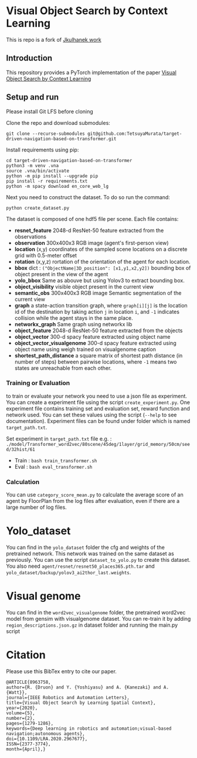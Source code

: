 # Visual Object Search by Context Learning
This is repo is a fork of [Jkulhanek work](https://github.com/jkulhanek/visual-navigation-agent-pytorch) 

## Introduction

This repository provides a PyTorch implementation of the paper [Visual Object Search by Context Learning](https://ieeexplore.ieee.org/abstract/document/8963758)

## Setup and run

Please install Git LFS before cloning 

Clone the repo and download submodules:

    git clone --recurse-submodules git@github.com:TetsuyaMurata/target-driven-navigation-based-on-transformer.git

Install requirements using pip:

    cd target-driven-navigation-based-on-transformer
    python3 -m venv .vna
    source .vna/bin/activate
    python -m pip install --upgrade pip
    pip install -r requirements.txt
    python -m spacy download en_core_web_lg

Next you need to construct the dataset. To do so run the command:
    
    python create_dataset.py

The dataset is composed of one hdf5 file per scene.
Each file contains:
- **resnet_feature** 2048-d ResNet-50 feature extracted from the observations
- **observation** 300x400x3 RGB image (agent's first-person view)
- **location** (x,y) coordinates of the sampled scene locations on a discrete grid with 0.5-meter offset
- **rotation** (x,y,z) rortation of the orientation of the agent for each location.
- **bbox** dict : `("ObjectName|3D_position": [x1,y1,x2,y2])` bounding box of object present in the view of the agent 
- **yolo_bbox** Same as abouve but using Yolov3 to extract bounding box.
- **object_visibility** visible object present in the current view
- **semantic_obs** 300x400x3 RGB image Semantic segmentation of the current view
- **graph** a state-action transition graph, where `graph[i][j]` is the location id of the destination by taking action `j` in location `i`, and `-1` indicates collision while the agent stays in the same place.
- **networkx_graph** Same graph using networkx lib
- **object_feature** 2048-d ResNet-50 feature extracted from the objects
- **object_vector** 300-d spacy feature extracted using object name
- **object_vector_visualgenome** 300-d spacy feature extracted using object name using weigh trained on visualgenome caption
- **shortest_path_distance** a square matrix of shortest path distance (in number of steps) between pairwise locations, where `-1` means two states are unreachable from each other.
  
### Training or Evaluation
to train or evaluate your network you need to use a json file as experiment. You can create a experiment file using the script `create_experiment.py`. One experiment file contains training set and evaluation set, reward function and network used. You can set these values using the script (``--help`` to see documentation). Experiment files can be found under folder which is named `target_path.txt`.

Set experiment in `target_path.txt` file e.g. :
    `./model/Transformer_word2vec/80scene/45deg/1layer/grid_memory/50cm/seed/32hist/61`
    
- Train : `bash train_transformer.sh`
- Eval : `bash eval_transformer.sh`

### Calculation
You can use `category_score_mean.py` to calculate the average score of an agent by FloorPlan from the log files after evaluation, even if there are a large number of log files.

# Yolo_dataset

You can find in the `yolo_dataset` folder the cfg and weights of the pretrained network. This network was trained on the same dataset as previously. You can use the script `dataset_to_yolo.py` to create this dataset. You also need `agent/resnet/resnet50_places365.pth.tar` and `yolo_dataset/backup/yolov3_ai2thor_last.weights`. 

# Visual genome

You can find in the `word2vec_visualgenome` folder, the pretrained word2vec model from gensim with visualgenome dataset. You can re-train it by adding `region_descriptions.json.gz` in dataset folder and running the main.py script

# Citation
Please use this BibTex entry to cite our paper.
```
@ARTICLE{8963758,
author={R. {Druon} and Y. {Yoshiyasu} and A. {Kanezaki} and A. {Watt}},
journal={IEEE Robotics and Automation Letters},
title={Visual Object Search by Learning Spatial Context},
year={2020},
volume={5},
number={2},
pages={1279-1286},
keywords={Deep learning in robotics and automation;visual-based navigation;autonomous agents},
doi={10.1109/LRA.2020.2967677},
ISSN={2377-3774},
month={April},}
```

